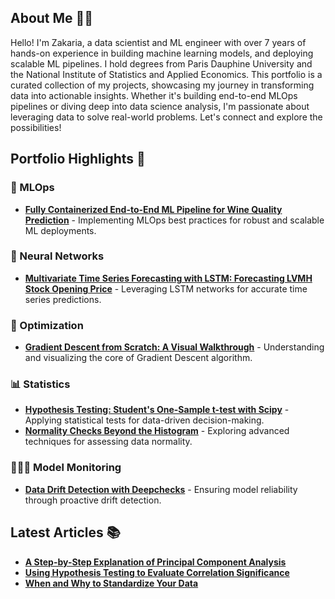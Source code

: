 <!--
<div align="center">
  <img src="https://media.giphy.com/media/M9gbBd9nbDrOTu1Mqx/giphy.gif" width="150"/>
  <h1>Data Science & MLOps Portfolio 🚀</h1>
  <p>Crafting Intelligent Solutions with Data</p>
</div>

<div align="center">
  <a href="https://www.linkedin.com/in/zakaria-j-266570108/" target="_blank">
    <img src="https://img.shields.io/badge/LinkedIn-%230077B5.svg?style=for-the-badge&logo=linkedin&logoColor=white" alt="LinkedIn Badge"/>
  </a>
  <a href="https://medium.com/@zakaria.jaadi" target="_blank">
    <img src="https://img.shields.io/badge/Medium-%2312100E.svg?style=for-the-badge&logo=medium&logoColor=white" alt="Medium Badge"/>
  </a>
  <a href="your-twitter-URL" target="_blank">
    <img src="https://img.shields.io/badge/Twitter-%231DA1F2.svg?style=for-the-badge&logo=twitter&logoColor=white" alt="Twitter Badge"/>
  </a>
</div>

<br/>
-->

<h2>About Me 🧑‍💻</h2>

<p>
  Hello! I'm Zakaria, a data scientist and ML engineer with over 7 years of hands-on experience in building machine learning models, and deploying scalable ML pipelines. I hold degrees from Paris Dauphine University and the National Institute of Statistics and Applied Economics. 
  This portfolio is a curated collection of my projects, showcasing my journey in transforming data into actionable insights. Whether it's building end-to-end MLOps pipelines or diving deep into data science analysis, I'm passionate about leveraging data to solve real-world problems. Let's connect and explore the possibilities!
</p>

<h2>Portfolio Highlights 📂</h2>

<h3>🤖 MLOps</h3>

* **[Fully Containerized End-to-End ML Pipeline for Wine Quality Prediction](https://github.com/zakariajaadi/WinePredictionMlops/blob/main/README.md)** - Implementing MLOps best practices for robust and scalable ML deployments.

<h3>🧠 Neural Networks</h3>

* **[Multivariate Time Series Forecasting with LSTM: Forecasting LVMH Stock Opening Price](https://github.com/zakariajaadi/data-science-portofolio/blob/main/LVMH%20stock%20price%20prediction%20with%20LSTM.ipynb)** - Leveraging LSTM networks for accurate time series predictions.

<h3>🎯 Optimization</h3>

* **[Gradient Descent from Scratch: A Visual Walkthrough](https://colab.research.google.com/github/zakariajaadi/data-science-portofolio/blob/main/Gradient%20Descent%20Algorithm.ipynb)** - Understanding and visualizing the core of Gradient Descent algorithm.

<h3>📊 Statistics</h3>

* **[Hypothesis Testing: Student's One-Sample t-test with Scipy](https://github.com/zakariajaadi/data-science-portofolio/blob/main/Student's%20t-test%20Hypothesis%20Testing%20with%20Scipy.ipynb)** - Applying statistical tests for data-driven decision-making.
* **[Normality Checks Beyond the Histogram](https://github.com/zakariajaadi/data-science-portofolio/blob/main/Normality%20Beyond%20the%20Histogram.ipynb)** - Exploring advanced techniques for assessing data normality.

<h3>🕵🏼‍♂️ Model Monitoring</h3>

* **[Data Drift Detection with Deepchecks](https://colab.research.google.com/github/zakariajaadi/data-science-portofolio/blob/main/Data%20Drift%20Detection%20With%20DeepCheck.ipynb)** - Ensuring model reliability through proactive drift detection.

<h2>Latest Articles 📚</h2>

* **[A Step-by-Step Explanation of Principal Component Analysis](https://builtin.com/data-science/step-step-explanation-principal-component-analysis)**
* **[Using Hypothesis Testing to Evaluate Correlation Significance](https://medium.com/towards-data-science/eveything-you-need-to-know-about-interpreting-correlations-2c485841c0b8)**
* **[When and Why to Standardize Your Data](https://builtin.com/data-science/when-and-why-standardize-your-data)**
